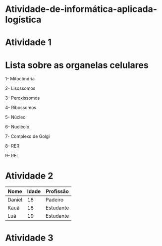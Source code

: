 # Atividade-de-informática-aplicada-logística

# Atividade 1 #
# Lista sobre as organelas celulares #

1- Mitocôndria

2- Lisossomos

3- Peroxissomos

4- Ribossomos

5- Núcleo

6- Nucléolo

7- Complexo de Golgi

8- RER

9- REL

# Atividade 2 #

| Nome   |  Idade  |  Profissão |
|--------|---------|------------|
| Daniel |   18    |   Padeiro  |
|  Kauã  |   18    |  Estudante |
|  Luã   |   19    |  Estudante |


# Atividade 3

